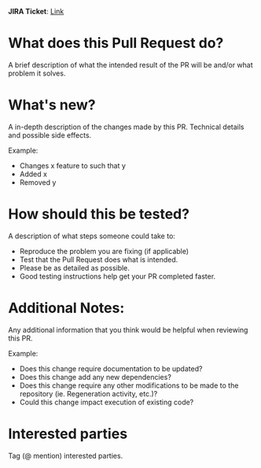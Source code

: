 **JIRA Ticket**: [Link](link)

# What does this Pull Request do?

A brief description of what the intended result of the PR will be and/or what problem it solves.

# What's new?
A in-depth description of the changes made by this PR. Technical details and possible side effects.

Example:
* Changes x feature to such that y
* Added x
* Removed y

# How should this be tested?

A description of what steps someone could take to:
* Reproduce the problem you are fixing (if applicable)
* Test that the Pull Request does what is intended.
* Please be as detailed as possible.
* Good testing instructions help get your PR completed faster.


# Additional Notes:
Any additional information that you think would be helpful when reviewing this PR.

Example:
* Does this change require documentation to be updated? 
* Does this change add any new dependencies? 
* Does this change require any other modifications to be made to the repository (ie. Regeneration activity, etc.)? 
* Could this change impact execution of existing code?

# Interested parties
Tag (@ mention) interested parties.